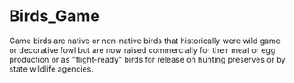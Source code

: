 # Birds_Game
Game birds are native or non-native birds that historically were wild game or decorative fowl but are now raised commercially for their meat or egg production or as "flight-ready" birds for release on hunting preserves or by state wildlife agencies.
